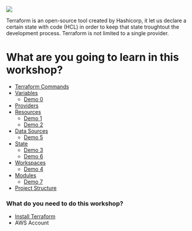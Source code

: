 <image src="./terraform.png">

<br>

Terraform is an open-source tool created by Hashicorp, it let us declare a certain state with code (HCL) in order to keep that state troughtout the development process. Terraform is not limited to a single provider.

# What are you going to learn in this workshop?
  * <a href="./docs/commands.md" >Terraform Commands</a>
  * <a href="./docs/variables.md" >Variables</a>
    * <a href="./demos/0_variables">Demo 0</a>
  * <a href="./docs/providers.md" >Providers</a>
  * <a href="./docs/resources.md" >Resources</a>
    * <a href="./demos/1_create_instance_basic">Demo 1</a>
    * <a href="./demos/2_instance_with_sg">Demo 2</a>
  * <a href="./docs/datasources.md" >Data Sources</a>
    * <a href="./demos/3_data_sources">Demo 5</a>
  * <a href="./docs/status.md" >State</a>
    * <a href="./demos/4_remote_state">Demo 3</a>
    * <a href="./demos/5_importing_existing_resources">Demo 6</a>
  * <a href="./docs/workspaces.md" >Workspaces</a>
    * <a href="./demos/6_workspaces">Demo 4</a>
  * <a href="./docs/modules.md" >Modules</a>
    * <a href="./demos/7_manage_multiple_s3_static_sites">Demo 7</a>
  * <a href="./docs/projectsStructures.md" >Project Structure</a>

### What do you need to do this workshop?
* <a href="https://learn.hashicorp.com/terraform/getting-started/install.html">Install Terraform</a>
* AWS Account
